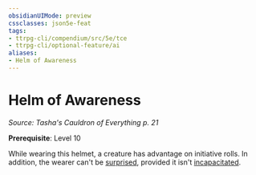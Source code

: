 ```yaml
---
obsidianUIMode: preview
cssclasses: json5e-feat
tags:
- ttrpg-cli/compendium/src/5e/tce
- ttrpg-cli/optional-feature/ai
aliases:
- Helm of Awareness
---
```

# Helm of Awareness
*Source: Tasha's Cauldron of Everything p. 21*  

**Prerequisite**: Level 10

While wearing this helmet, a creature has advantage on initiative rolls. In addition, the wearer can't be [surprised](/3-Mechanics/CLI/Rules/conditions.md#Surprised), provided it isn't [incapacitated](/3-Mechanics/CLI/Rules/conditions.md#Incapacitated).